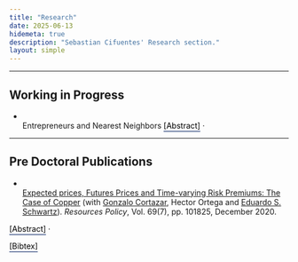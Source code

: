 ```yaml
---
title: "Research"
date: 2025-06-13
hidemeta: true
description: "Sebastian Cifuentes' Research section."
layout: simple
---
```


<!-- Toggle abstract/bibtex -->
<script>
  function toggle_visibility(id) {
    var e = document.getElementById(id);
    if (e.style.display === 'none' || e.style.display === '') {
      e.style.display = 'block';
    } else {
      e.style.display = 'none';
    }
  }
</script>


--- 
## Working in Progress

- <br /> Entrepreneurs and Nearest Neighbors
  <button onclick="toggle_visibility('abstract')" style="
    all: unset;
    color: black;
    text-decoration: underline;
    text-decoration-color: #6a7ba2;
    text-decoration-thickness: 2px;
    text-underline-offset: 4px;
    cursor: pointer;">
    [Abstract]
  </button>
  <span>·</span>
  
</div>
 <!-- Abstract block -->
<div id="abstract" style="display:none; margin-top:10px; border:0px solid #ccc; padding:10px;">

<br /> Abstract:
This paper examines whether direct exposure to entrepreneurial neighbors increases business formation among incumbent residents. I exploit a natural experiment created by residential moves in North Carolina, combining business registration records (2000–2024), voter registration files (2005–2019), and property transaction data from CoreLogic. Using a nearest-neighbor design, I track the arrival of entrepreneurs into neighborhoods and study whether incumbents subsequently start businesses. I find that residents who receive entrepreneurial neighbors are 4% to 10% more likely to start a business within five years than comparable residents who receive non-entrepreneurial neighbors. The effect persists under granular fixed-effects specifications that control for neighborhood composition, suggesting a causal link between entrepreneurial exposure and business formation. These findings highlight the importance of local peer effects in entrepreneurship and offer new insights into pathways for social mobility and localized economic development.
</div>

---

## Pre Doctoral Publications

- <br />[Expected prices, Futures Prices and Time-varying Risk Premiums: The Case of Copper](https://www.sciencedirect.com/science/article/pii/S0301420720308576) 
(with [Gonzalo Cortazar](https://www.ing.uc.cl/academicos-e-investigadores/gonzalo-cortazar-sanz/), Hector Ortega and [Eduardo S. Schwartz](https://beedie.sfu.ca/tracs_v3/beedie_website_iframes/beedie_website_iframes/profile_page/EduardoSchwartz)). *Resources Policy*, Vol. 69(7), pp. 101825, December 2020.

<button onclick="toggle_visibility('abstract1')" style="
    all: unset;
    color: black;
    text-decoration: underline;
    text-decoration-color: #6a7ba2;
    text-decoration-thickness: 2px;
    text-underline-offset: 4px;
    cursor: pointer;">
    [Abstract]
  </button>
  <span>·</span>

  <button onclick="toggle_visibility('bib1')" style="
    all: unset;
    color: black;
    text-decoration: underline;
    text-decoration-color: #6a7ba2;
    text-decoration-thickness: 2px;
    text-underline-offset: 4px;
    cursor: pointer;">
    [Bibtex]
  </button>

</div>

 <!-- Abstract block -->
<div id="abstract1" style="display:none; margin-top:10px; border:0px solid #ccc; padding:10px;"> 

<br /> Abstract:
A three-factor no-arbitrage stochastic commodity pricing model is calibrated to copper using analysts' predictions provided by Bloomberg's Commodity Price Forecast and futures prices from the COMEX and LME metals exchanges. The model generates futures prices, expected spot prices and time-varying risk premiums for different maturities. Results show that between October 2010 and June 2018 both exchanges exhibit a positive average risk premium for each maturity. The risk premiums for both exchanges are also shown to be stochastic, with short maturities having higher average values and greater volatility. In addition, the futures prices of COMEX values were greater than those LME with a mean difference of 0.477% and the LME exhibits higher averages values than COMEX for expected spot prices and risk premiums, with differences of 0.438% and 0.354%, respectively. As for risk premium volatility, the estimate for COMEX is 0.993% greater than that for LME. Statistically significant evidence is also given for the cointegration of the two markets. An empirical analysis shows that the main determinants of the variation in copper risk premiums are variations in COMEX inventories, hedging pressure, the default premium, the Chicago Board Options Exchange Volatility Index and the return on the NASDAQ Emerging Market Index. Finally, the approach is used for estimating expected copper spot prices, thus making it a useful tool for practitioners and policy makers who use expected copper prices as the basis for their investment and risk-management decisions.
</div>

<div id="bib1" style="display: none; margin-top: 10px;">
  <pre style="
    background-color: #f5f5f5;
    padding: 10px;
    font-family: monospace;
    font-size: 14px;
    border: 1px solid #ddd;
    border-radius: 4px;
    overflow-x: auto;
    white-space: pre;
  ">
  @article{cifuentes2020expected,
  title={Expected prices, futures prices and time-varying risk premiums: The case of copper},
  author={Cifuentes, Sebasti{\'a}n and Cortazar, Gonzalo and Ortega, Hector and Schwartz, Eduardo S},
  journal={Resources Policy},
  volume={69},
  pages={101825},
  year={2020},
  publisher={Elsevier}
  }
  </pre>
</div>




 
